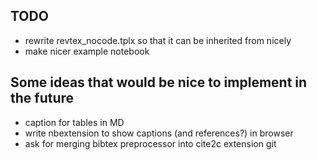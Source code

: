 ## TODO
- rewrite revtex_nocode.tplx so that it can be inherited from nicely
- make nicer example notebook

## Some ideas that would be nice to implement in the future
- caption for tables in MD
- write nbextension to show captions (and references?) in browser
- ask for merging bibtex preprocessor into cite2c extension git
